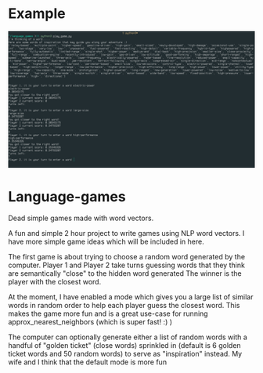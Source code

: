 
# Example
![](https://raw.githubusercontent.com/Hellisotherpeople/Language-games/master/language_games.jpg)





# Language-games
Dead simple games made with word vectors. 


A fun and simple 2 hour project to write games using NLP word vectors.
I have more simple game ideas which will be included in here.

The first game is about trying to choose a random word generated by the computer.
Player 1 and Player 2 take turns guessing words that they think are semantically "close" to the hidden word generated
The winner is the player with the closest word. 

At the moment, I have enabled a mode which gives you a large list of similar words in random order to help each player guess the closest word. 
This makes the game more fun and is a great use-case for running approx_nearest_neighbors (which is super fast! :) )

The computer can optionally generate either a list of random words with a handful of "golden ticket" (close words) sprinkled in 
(default is 6 golden ticket words and 50 random words) to serve as "inspiration" instead. My wife and I think that the default mode is more fun 


